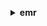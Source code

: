 **<details ><summary style="color:none;">emr</summary><blockquote>**

- **<details><summary style="color:none;"><b><u>add-instance-fleet</b></u></summary><blockquote>**

  * **<p style="color:none;">--cluster-id</p>**
  * **<p style="color:none;">--instance-fleet</p>**
  * **<p style="color:none;">--cli-input-json</p>**
  * **<p style="color:none;">--cli-input-yaml</p>**
  * **<p style="color:none;">--generate-cli-skeleton</p>**

  </br>

  <p style="color:red;">**Description**</p>

  </br>

  ## **Examples**

  ```bash

  ```
  ```json

  ```

  </br>

- **<details><summary style="color:none;"><b><u>add-instance-groups</b></u></summary><blockquote>**

  * **<p style="color:none;">--cluster-id</p>**
  * **<p style="color:none;">--instance-groups</p>**

  </br>

  <p style="color:red;">**Description**</p>

  </br>

  ## **Examples**

  ```bash

  ```
  ```json

  ```

  </br>

- **<details><summary style="color:none;"><b><u>add-steps</b></u></summary><blockquote>**

  * **<p style="color:none;">--cluster-id</p>**
  * **<p style="color:none;">--steps</p>**

  </br>

  <p style="color:red;">**Description**</p>

  </br>

  ## **Examples**

  ```bash

  ```
  ```json

  ```

  </br>

- **<details><summary style="color:none;"><b><u>add-tags</b></u></summary><blockquote>**

  * **<p style="color:none;">--resource-id</p>**
  * **<p style="color:none;">--tags</p>**
  * **<p style="color:none;">--cli-input-json</p>**
  * **<p style="color:none;">--cli-input-yaml</p>**
  * **<p style="color:none;">--generate-cli-skeleton</p>**

  </br>

  <p style="color:red;">**Description**</p>

  </br>

  ## **Examples**

  ```bash

  ```
  ```json

  ```

  </br>

- **<details><summary style="color:none;"><b><u>cancel-steps</b></u></summary><blockquote>**

  * **<p style="color:none;">--cluster-id</p>**
  * **<p style="color:none;">--step-ids</p>**
  * **<p style="color:none;">--step-cancellation-option</p>**
  * **<p style="color:none;">--cli-input-json</p>**
  * **<p style="color:none;">--cli-input-yaml</p>**
  * **<p style="color:none;">--generate-cli-skeleton</p>**

  </br>

  <p style="color:red;">**Description**</p>

  </br>

  ## **Examples**

  ```bash

  ```
  ```json

  ```

  </br>

- **<details><summary style="color:none;"><b><u>create-cluster</b></u></summary><blockquote>**

  * **<p style="color:none;">--release-label</p>**
  * **<p style="color:none;">--ami-version</p>**
  * **<p style="color:none;">--instance-fleets</p>**
  * **<p style="color:none;">--instance-groups</p>**
  * **<p style="color:none;">--instance-type</p>**
  * **<p style="color:none;">--instance-count</p>**
  * **<p style="color:none;">--auto-terminate</p>**
  * **<p style="color:none;">--no-auto-terminate</p>**
  * **<p style="color:none;">--use-default-roles</p>**
  * **<p style="color:none;">--service-role</p>**
  * **<p style="color:none;">--configurations</p>**
  * **<p style="color:none;">--name</p>**
  * **<p style="color:none;">--log-uri</p>**
  * **<p style="color:none;">--log-encryption-kms-key-id</p>**
  * **<p style="color:none;">--additional-info</p>**
  * **<p style="color:none;">--ec2-attributes</p>**
  * **<p style="color:none;">--termination-protected</p>**
  * **<p style="color:none;">--no-termination-protected</p>**
  * **<p style="color:none;">--scale-down-behavior</p>**
  * **<p style="color:none;">--visible-to-all-users</p>**
  * **<p style="color:none;">--no-visible-to-all-users</p>**
  * **<p style="color:none;">--enable-debugging</p>**
  * **<p style="color:none;">--no-enable-debugging</p>**
  * **<p style="color:none;">--tags</p>**
  * **<p style="color:none;">--applications</p>**
  * **<p style="color:none;">--emrfs</p>**
  * **<p style="color:none;">--bootstrap-actions</p>**
  * **<p style="color:none;">--steps</p>**
  * **<p style="color:none;">--restore-from-hbase-backup</p>**
  * **<p style="color:none;">--security-configuration</p>**
  * **<p style="color:none;">--custom-ami-id</p>**
  * **<p style="color:none;">--ebs-root-volume-size</p>**
  * **<p style="color:none;">--repo-upgrade-on-boot</p>**
  * **<p style="color:none;">--kerberos-attributes</p>**
  * **<p style="color:none;">--managed-scaling-policy</p>**
  * **<p style="color:none;">--placement-group-configs</p>**

  </br>

  <p style="color:red;">**Description**</p>

  </br>

  ## **Examples**

  ```bash

  ```
  ```json

  ```

  </br>

- **<details><summary style="color:none;"><b><u>create-default-roles</b></u></summary><blockquote>**

  * **<p style="color:none;">--iam-endpoint</p>**

  </br>

  <p style="color:red;">**Description**</p>

  </br>

  ## **Examples**

  ```bash

  ```
  ```json

  ```

  </br>

- **<details><summary style="color:none;"><b><u>create-hbase-backup</b></u></summary><blockquote>**

  * **<p style="color:none;">--cluster-id</p>**
  * **<p style="color:none;">--dir</p>**
  * **<p style="color:none;">--consistent</p>**

  </br>

  <p style="color:red;">**Description**</p>

  </br>

  ## **Examples**

  ```bash

  ```
  ```json

  ```

  </br>

- **<details><summary style="color:none;"><b><u>create-security-configuration</b></u></summary><blockquote>**

  * **<p style="color:none;">--name</p>**
  * **<p style="color:none;">--security-configuration</p>**
  * **<p style="color:none;">--cli-input-json</p>**
  * **<p style="color:none;">--cli-input-yaml</p>**
  * **<p style="color:none;">--generate-cli-skeleton</p>**

  </br>

  <p style="color:red;">**Description**</p>

  </br>

  ## **Examples**

  ```bash

  ```
  ```json

  ```

  </br>

- **<details><summary style="color:none;"><b><u>create-studio</b></u></summary><blockquote>**

  * **<p style="color:none;">--name</p>**
  * **<p style="color:none;">--description</p>**
  * **<p style="color:none;">--auth-mode</p>**
  * **<p style="color:none;">--vpc-id</p>**
  * **<p style="color:none;">--subnet-ids</p>**
  * **<p style="color:none;">--service-role</p>**
  * **<p style="color:none;">--user-role</p>**
  * **<p style="color:none;">--workspace-security-group-id</p>**
  * **<p style="color:none;">--engine-security-group-id</p>**
  * **<p style="color:none;">--default-s3-location</p>**
  * **<p style="color:none;">--tags</p>**
  * **<p style="color:none;">--cli-input-json</p>**
  * **<p style="color:none;">--cli-input-yaml</p>**
  * **<p style="color:none;">--generate-cli-skeleton</p>**

  </br>

  <p style="color:red;">**Description**</p>

  </br>

  ## **Examples**

  ```bash

  ```
  ```json

  ```

  </br>

- **<details><summary style="color:none;"><b><u>create-studio-session-mapping</b></u></summary><blockquote>**

  * **<p style="color:none;">--studio-id</p>**
  * **<p style="color:none;">--identity-id</p>**
  * **<p style="color:none;">--identity-name</p>**
  * **<p style="color:none;">--identity-type</p>**
  * **<p style="color:none;">--session-policy-arn</p>**
  * **<p style="color:none;">--cli-input-json</p>**
  * **<p style="color:none;">--cli-input-yaml</p>**
  * **<p style="color:none;">--generate-cli-skeleton</p>**

  </br>

  <p style="color:red;">**Description**</p>

  </br>

  ## **Examples**

  ```bash

  ```
  ```json

  ```

  </br>

- **<details><summary style="color:none;"><b><u>delete-security-configuration</b></u></summary><blockquote>**

  * **<p style="color:none;">--name</p>**
  * **<p style="color:none;">--cli-input-json</p>**
  * **<p style="color:none;">--cli-input-yaml</p>**
  * **<p style="color:none;">--generate-cli-skeleton</p>**

  </br>

  <p style="color:red;">**Description**</p>

  </br>

  ## **Examples**

  ```bash

  ```
  ```json

  ```

  </br>

- **<details><summary style="color:none;"><b><u>delete-studio</b></u></summary><blockquote>**

  * **<p style="color:none;">--studio-id</p>**
  * **<p style="color:none;">--cli-input-json</p>**
  * **<p style="color:none;">--cli-input-yaml</p>**
  * **<p style="color:none;">--generate-cli-skeleton</p>**

  </br>

  <p style="color:red;">**Description**</p>

  </br>

  ## **Examples**

  ```bash

  ```
  ```json

  ```

  </br>

- **<details><summary style="color:none;"><b><u>delete-studio-session-mapping</b></u></summary><blockquote>**

  * **<p style="color:none;">--studio-id</p>**
  * **<p style="color:none;">--identity-id</p>**
  * **<p style="color:none;">--identity-name</p>**
  * **<p style="color:none;">--identity-type</p>**
  * **<p style="color:none;">--cli-input-json</p>**
  * **<p style="color:none;">--cli-input-yaml</p>**
  * **<p style="color:none;">--generate-cli-skeleton</p>**

  </br>

  <p style="color:red;">**Description**</p>

  </br>

  ## **Examples**

  ```bash

  ```
  ```json

  ```

  </br>

- **<details><summary style="color:none;"><b><u>describe-cluster</b></u></summary><blockquote>**

  * **<p style="color:none;">--cluster-id</p>**

  </br>

  <p style="color:red;">**Description**</p>

  </br>

  ## **Examples**

  ```bash

  ```
  ```json

  ```

  </br>

- **<details><summary style="color:none;"><b><u>describe-notebook-execution</b></u></summary><blockquote>**

  * **<p style="color:none;">--notebook-execution-id</p>**
  * **<p style="color:none;">--cli-input-json</p>**
  * **<p style="color:none;">--cli-input-yaml</p>**
  * **<p style="color:none;">--generate-cli-skeleton</p>**

  </br>

  <p style="color:red;">**Description**</p>

  </br>

  ## **Examples**

  ```bash

  ```
  ```json

  ```

  </br>

- **<details><summary style="color:none;"><b><u>describe-security-configuration</b></u></summary><blockquote>**

  * **<p style="color:none;">--name</p>**
  * **<p style="color:none;">--cli-input-json</p>**
  * **<p style="color:none;">--cli-input-yaml</p>**
  * **<p style="color:none;">--generate-cli-skeleton</p>**

  </br>

  <p style="color:red;">**Description**</p>

  </br>

  ## **Examples**

  ```bash

  ```
  ```json

  ```

  </br>

- **<details><summary style="color:none;"><b><u>describe-step</b></u></summary><blockquote>**

  * **<p style="color:none;">--cluster-id</p>**
  * **<p style="color:none;">--step-id</p>**
  * **<p style="color:none;">--cli-input-json</p>**
  * **<p style="color:none;">--cli-input-yaml</p>**
  * **<p style="color:none;">--generate-cli-skeleton</p>**

  </br>

  <p style="color:red;">**Description**</p>

  </br>

  ## **Examples**

  ```bash

  ```
  ```json

  ```

  </br>

- **<details><summary style="color:none;"><b><u>describe-studio</b></u></summary><blockquote>**

  * **<p style="color:none;">--studio-id</p>**
  * **<p style="color:none;">--cli-input-json</p>**
  * **<p style="color:none;">--cli-input-yaml</p>**
  * **<p style="color:none;">--generate-cli-skeleton</p>**

  </br>

  <p style="color:red;">**Description**</p>

  </br>

  ## **Examples**

  ```bash

  ```
  ```json

  ```

  </br>

- **<details><summary style="color:none;"><b><u>disable-hbase-backups</b></u></summary><blockquote>**

  * **<p style="color:none;">--cluster-id</p>**
  * **<p style="color:none;">--full</p>**
  * **<p style="color:none;">--incremental</p>**

  </br>

  <p style="color:red;">**Description**</p>

  </br>

  ## **Examples**

  ```bash

  ```
  ```json

  ```

  </br>

- **<details><summary style="color:none;"><b><u>get</b></u></summary><blockquote>**

  * **<p style="color:none;">--cluster-id</p>**
  * **<p style="color:none;">--key-pair-file</p>**
  * **<p style="color:none;">--src</p>**
  * **<p style="color:none;">--dest</p>**

  </br>

  <p style="color:red;">**Description**</p>

  </br>

  ## **Examples**

  ```bash

  ```
  ```json

  ```

  </br>

- **<details><summary style="color:none;"><b><u>get-block-public-access-configuration</b></u></summary><blockquote>**

  * **<p style="color:none;">--cli-input-json</p>**
  * **<p style="color:none;">--cli-input-yaml</p>**
  * **<p style="color:none;">--generate-cli-skeleton</p>**

  </br>

  <p style="color:red;">**Description**</p>

  </br>

  ## **Examples**

  ```bash

  ```
  ```json

  ```

  </br>

- **<details><summary style="color:none;"><b><u>get-managed-scaling-policy</b></u></summary><blockquote>**

  * **<p style="color:none;">--cluster-id</p>**
  * **<p style="color:none;">--cli-input-json</p>**
  * **<p style="color:none;">--cli-input-yaml</p>**
  * **<p style="color:none;">--generate-cli-skeleton</p>**

  </br>

  <p style="color:red;">**Description**</p>

  </br>

  ## **Examples**

  ```bash

  ```
  ```json

  ```

  </br>

- **<details><summary style="color:none;"><b><u>get-studio-session-mapping</b></u></summary><blockquote>**

  * **<p style="color:none;">--studio-id</p>**
  * **<p style="color:none;">--identity-id</p>**
  * **<p style="color:none;">--identity-name</p>**
  * **<p style="color:none;">--identity-type</p>**
  * **<p style="color:none;">--cli-input-json</p>**
  * **<p style="color:none;">--cli-input-yaml</p>**
  * **<p style="color:none;">--generate-cli-skeleton</p>**

  </br>

  <p style="color:red;">**Description**</p>

  </br>

  ## **Examples**

  ```bash

  ```
  ```json

  ```

  </br>

- **<details><summary style="color:none;"><b><u>help</b></u></summary><blockquote>**

  * **<p style="color:none;"></p>**

  </br>

  <p style="color:red;">**Description**</p>

  </br>

  ## **Examples**

  ```bash

  ```
  ```json

  ```

  </br>

- **<details><summary style="color:none;"><b><u>install-applications</b></u></summary><blockquote>**

  * **<p style="color:none;">--cluster-id</p>**
  * **<p style="color:none;">--applications</p>**

  </br>

  <p style="color:red;">**Description**</p>

  </br>

  ## **Examples**

  ```bash

  ```
  ```json

  ```

  </br>

- **<details><summary style="color:none;"><b><u>list-clusters</b></u></summary><blockquote>**

  * **<p style="color:none;">--created-after</p>**
  * **<p style="color:none;">--created-before</p>**
  * **<p style="color:none;">--cluster-states</p>**
  * **<p style="color:none;">--active</p>**
  * **<p style="color:none;">--terminated</p>**
  * **<p style="color:none;">--failed</p>**
  * **<p style="color:none;">--cli-input-json</p>**
  * **<p style="color:none;">--cli-input-yaml</p>**
  * **<p style="color:none;">--starting-token</p>**
  * **<p style="color:none;">--max-items</p>**
  * **<p style="color:none;">--generate-cli-skeleton</p>**

  </br>

  <p style="color:red;">**Description**</p>

  </br>

  ## **Examples**

  ```bash

  ```
  ```json

  ```

  </br>

- **<details><summary style="color:none;"><b><u>list-instance-fleets</b></u></summary><blockquote>**

  * **<p style="color:none;">--cluster-id</p>**
  * **<p style="color:none;">--cli-input-json</p>**
  * **<p style="color:none;">--cli-input-yaml</p>**
  * **<p style="color:none;">--starting-token</p>**
  * **<p style="color:none;">--max-items</p>**
  * **<p style="color:none;">--generate-cli-skeleton</p>**

  </br>

  <p style="color:red;">**Description**</p>

  </br>

  ## **Examples**

  ```bash

  ```
  ```json

  ```

  </br>

- **<details><summary style="color:none;"><b><u>list-instances</b></u></summary><blockquote>**

  * **<p style="color:none;">--cluster-id</p>**
  * **<p style="color:none;">--instance-group-id</p>**
  * **<p style="color:none;">--instance-group-types</p>**
  * **<p style="color:none;">--instance-fleet-id</p>**
  * **<p style="color:none;">--instance-fleet-type</p>**
  * **<p style="color:none;">--instance-states</p>**
  * **<p style="color:none;">--cli-input-json</p>**
  * **<p style="color:none;">--cli-input-yaml</p>**
  * **<p style="color:none;">--starting-token</p>**
  * **<p style="color:none;">--max-items</p>**
  * **<p style="color:none;">--generate-cli-skeleton</p>**

  </br>

  <p style="color:red;">**Description**</p>

  </br>

  ## **Examples**

  ```bash

  ```
  ```json

  ```

  </br>

- **<details><summary style="color:none;"><b><u>list-notebook-executions</b></u></summary><blockquote>**

  * **<p style="color:none;">--editor-id</p>**
  * **<p style="color:none;">--status</p>**
  * **<p style="color:none;">--from</p>**
  * **<p style="color:none;">--to</p>**
  * **<p style="color:none;">--cli-input-json</p>**
  * **<p style="color:none;">--cli-input-yaml</p>**
  * **<p style="color:none;">--starting-token</p>**
  * **<p style="color:none;">--max-items</p>**
  * **<p style="color:none;">--generate-cli-skeleton</p>**

  </br>

  <p style="color:red;">**Description**</p>

  </br>

  ## **Examples**

  ```bash

  ```
  ```json

  ```

  </br>

- **<details><summary style="color:none;"><b><u>list-security-configurations</b></u></summary><blockquote>**

  * **<p style="color:none;">--cli-input-json</p>**
  * **<p style="color:none;">--cli-input-yaml</p>**
  * **<p style="color:none;">--starting-token</p>**
  * **<p style="color:none;">--max-items</p>**
  * **<p style="color:none;">--generate-cli-skeleton</p>**

  </br>

  <p style="color:red;">**Description**</p>

  </br>

  ## **Examples**

  ```bash

  ```
  ```json

  ```

  </br>

- **<details><summary style="color:none;"><b><u>list-steps</b></u></summary><blockquote>**

  * **<p style="color:none;">--cluster-id</p>**
  * **<p style="color:none;">--step-states</p>**
  * **<p style="color:none;">--step-ids</p>**
  * **<p style="color:none;">--cli-input-json</p>**
  * **<p style="color:none;">--cli-input-yaml</p>**
  * **<p style="color:none;">--starting-token</p>**
  * **<p style="color:none;">--max-items</p>**
  * **<p style="color:none;">--generate-cli-skeleton</p>**

  </br>

  <p style="color:red;">**Description**</p>

  </br>

  ## **Examples**

  ```bash

  ```
  ```json

  ```

  </br>

- **<details><summary style="color:none;"><b><u>list-studios</b></u></summary><blockquote>**

  * **<p style="color:none;">--cli-input-json</p>**
  * **<p style="color:none;">--cli-input-yaml</p>**
  * **<p style="color:none;">--starting-token</p>**
  * **<p style="color:none;">--max-items</p>**
  * **<p style="color:none;">--generate-cli-skeleton</p>**

  </br>

  <p style="color:red;">**Description**</p>

  </br>

  ## **Examples**

  ```bash

  ```
  ```json

  ```

  </br>

- **<details><summary style="color:none;"><b><u>list-studio-session-mappings</b></u></summary><blockquote>**

  * **<p style="color:none;">--studio-id</p>**
  * **<p style="color:none;">--identity-type</p>**
  * **<p style="color:none;">--cli-input-json</p>**
  * **<p style="color:none;">--cli-input-yaml</p>**
  * **<p style="color:none;">--starting-token</p>**
  * **<p style="color:none;">--max-items</p>**
  * **<p style="color:none;">--generate-cli-skeleton</p>**

  </br>

  <p style="color:red;">**Description**</p>

  </br>

  ## **Examples**

  ```bash

  ```
  ```json

  ```

  </br>

- **<details><summary style="color:none;"><b><u>modify-cluster</b></u></summary><blockquote>**

  * **<p style="color:none;">--cluster-id</p>**
  * **<p style="color:none;">--step-concurrency-level</p>**
  * **<p style="color:none;">--cli-input-json</p>**
  * **<p style="color:none;">--cli-input-yaml</p>**
  * **<p style="color:none;">--generate-cli-skeleton</p>**

  </br>

  <p style="color:red;">**Description**</p>

  </br>

  ## **Examples**

  ```bash

  ```
  ```json

  ```

  </br>

- **<details><summary style="color:none;"><b><u>modify-cluster-attributes</b></u></summary><blockquote>**

  * **<p style="color:none;">--cluster-id</p>**
  * **<p style="color:none;">--visible-to-all-users</p>**
  * **<p style="color:none;">--no-visible-to-all-users</p>**
  * **<p style="color:none;">--termination-protected</p>**
  * **<p style="color:none;">--no-termination-protected</p>**

  </br>

  <p style="color:red;">**Description**</p>

  </br>

  ## **Examples**

  ```bash

  ```
  ```json

  ```

  </br>

- **<details><summary style="color:none;"><b><u>modify-instance-fleet</b></u></summary><blockquote>**

  * **<p style="color:none;">--cluster-id</p>**
  * **<p style="color:none;">--instance-fleet</p>**
  * **<p style="color:none;">--cli-input-json</p>**
  * **<p style="color:none;">--cli-input-yaml</p>**
  * **<p style="color:none;">--generate-cli-skeleton</p>**

  </br>

  <p style="color:red;">**Description**</p>

  </br>

  ## **Examples**

  ```bash

  ```
  ```json

  ```

  </br>

- **<details><summary style="color:none;"><b><u>modify-instance-groups</b></u></summary><blockquote>**

  * **<p style="color:none;">--cluster-id</p>**
  * **<p style="color:none;">--instance-groups</p>**
  * **<p style="color:none;">--cli-input-json</p>**
  * **<p style="color:none;">--cli-input-yaml</p>**
  * **<p style="color:none;">--generate-cli-skeleton</p>**

  </br>

  <p style="color:red;">**Description**</p>

  </br>

  ## **Examples**

  ```bash

  ```
  ```json

  ```

  </br>

- **<details><summary style="color:none;"><b><u>put</b></u></summary><blockquote>**

  * **<p style="color:none;">--cluster-id</p>**
  * **<p style="color:none;">--key-pair-file</p>**
  * **<p style="color:none;">--src</p>**
  * **<p style="color:none;">--dest</p>**

  </br>

  <p style="color:red;">**Description**</p>

  </br>

  ## **Examples**

  ```bash

  ```
  ```json

  ```

  </br>

- **<details><summary style="color:none;"><b><u>put-auto-scaling-policy</b></u></summary><blockquote>**

  * **<p style="color:none;">--cluster-id</p>**
  * **<p style="color:none;">--instance-group-id</p>**
  * **<p style="color:none;">--auto-scaling-policy</p>**
  * **<p style="color:none;">--cli-input-json</p>**
  * **<p style="color:none;">--cli-input-yaml</p>**
  * **<p style="color:none;">--generate-cli-skeleton</p>**

  </br>

  <p style="color:red;">**Description**</p>

  </br>

  ## **Examples**

  ```bash

  ```
  ```json

  ```

  </br>

- **<details><summary style="color:none;"><b><u>put-block-public-access-configuration</b></u></summary><blockquote>**

  * **<p style="color:none;">--block-public-access-configuration</p>**
  * **<p style="color:none;">--cli-input-json</p>**
  * **<p style="color:none;">--cli-input-yaml</p>**
  * **<p style="color:none;">--generate-cli-skeleton</p>**

  </br>

  <p style="color:red;">**Description**</p>

  </br>

  ## **Examples**

  ```bash

  ```
  ```json

  ```

  </br>

- **<details><summary style="color:none;"><b><u>put-managed-scaling-policy</b></u></summary><blockquote>**

  * **<p style="color:none;">--cluster-id</p>**
  * **<p style="color:none;">--managed-scaling-policy</p>**
  * **<p style="color:none;">--cli-input-json</p>**
  * **<p style="color:none;">--cli-input-yaml</p>**
  * **<p style="color:none;">--generate-cli-skeleton</p>**

  </br>

  <p style="color:red;">**Description**</p>

  </br>

  ## **Examples**

  ```bash

  ```
  ```json

  ```

  </br>

- **<details><summary style="color:none;"><b><u>remove-auto-scaling-policy</b></u></summary><blockquote>**

  * **<p style="color:none;">--cluster-id</p>**
  * **<p style="color:none;">--instance-group-id</p>**
  * **<p style="color:none;">--cli-input-json</p>**
  * **<p style="color:none;">--cli-input-yaml</p>**
  * **<p style="color:none;">--generate-cli-skeleton</p>**

  </br>

  <p style="color:red;">**Description**</p>

  </br>

  ## **Examples**

  ```bash

  ```
  ```json

  ```

  </br>

- **<details><summary style="color:none;"><b><u>remove-managed-scaling-policy</b></u></summary><blockquote>**

  * **<p style="color:none;">--cluster-id</p>**
  * **<p style="color:none;">--cli-input-json</p>**
  * **<p style="color:none;">--cli-input-yaml</p>**
  * **<p style="color:none;">--generate-cli-skeleton</p>**

  </br>

  <p style="color:red;">**Description**</p>

  </br>

  ## **Examples**

  ```bash

  ```
  ```json

  ```

  </br>

- **<details><summary style="color:none;"><b><u>remove-tags</b></u></summary><blockquote>**

  * **<p style="color:none;">--resource-id</p>**
  * **<p style="color:none;">--tag-keys</p>**
  * **<p style="color:none;">--cli-input-json</p>**
  * **<p style="color:none;">--cli-input-yaml</p>**
  * **<p style="color:none;">--generate-cli-skeleton</p>**

  </br>

  <p style="color:red;">**Description**</p>

  </br>

  ## **Examples**

  ```bash

  ```
  ```json

  ```

  </br>

- **<details><summary style="color:none;"><b><u>restore-from-hbase-backup</b></u></summary><blockquote>**

  * **<p style="color:none;">--cluster-id</p>**
  * **<p style="color:none;">--dir</p>**
  * **<p style="color:none;">--backup-version</p>**

  </br>

  <p style="color:red;">**Description**</p>

  </br>

  ## **Examples**

  ```bash

  ```
  ```json

  ```

  </br>

- **<details><summary style="color:none;"><b><u>schedule-hbase-backup</b></u></summary><blockquote>**

  * **<p style="color:none;">--cluster-id</p>**
  * **<p style="color:none;">--type</p>**
  * **<p style="color:none;">--dir</p>**
  * **<p style="color:none;">--interval</p>**
  * **<p style="color:none;">--unit</p>**
  * **<p style="color:none;">--start-time</p>**
  * **<p style="color:none;">--consistent</p>**

  </br>

  <p style="color:red;">**Description**</p>

  </br>

  ## **Examples**

  ```bash

  ```
  ```json

  ```

  </br>

- **<details><summary style="color:none;"><b><u>socks</b></u></summary><blockquote>**

  * **<p style="color:none;">--cluster-id</p>**
  * **<p style="color:none;">--key-pair-file</p>**

  </br>

  <p style="color:red;">**Description**</p>

  </br>

  ## **Examples**

  ```bash

  ```
  ```json

  ```

  </br>

- **<details><summary style="color:none;"><b><u>ssh</b></u></summary><blockquote>**

  * **<p style="color:none;">--cluster-id</p>**
  * **<p style="color:none;">--key-pair-file</p>**
  * **<p style="color:none;">--command</p>**

  </br>

  <p style="color:red;">**Description**</p>

  </br>

  ## **Examples**

  ```bash

  ```
  ```json

  ```

  </br>

- **<details><summary style="color:none;"><b><u>start-notebook-execution</b></u></summary><blockquote>**

  * **<p style="color:none;">--editor-id</p>**
  * **<p style="color:none;">--relative-path</p>**
  * **<p style="color:none;">--notebook-execution-name</p>**
  * **<p style="color:none;">--notebook-params</p>**
  * **<p style="color:none;">--execution-engine</p>**
  * **<p style="color:none;">--service-role</p>**
  * **<p style="color:none;">--notebook-instance-security-group-id</p>**
  * **<p style="color:none;">--tags</p>**
  * **<p style="color:none;">--cli-input-json</p>**
  * **<p style="color:none;">--cli-input-yaml</p>**
  * **<p style="color:none;">--generate-cli-skeleton</p>**

  </br>

  <p style="color:red;">**Description**</p>

  </br>

  ## **Examples**

  ```bash

  ```
  ```json

  ```

  </br>

- **<details><summary style="color:none;"><b><u>stop-notebook-execution</b></u></summary><blockquote>**

  * **<p style="color:none;">--notebook-execution-id</p>**
  * **<p style="color:none;">--cli-input-json</p>**
  * **<p style="color:none;">--cli-input-yaml</p>**
  * **<p style="color:none;">--generate-cli-skeleton</p>**

  </br>

  <p style="color:red;">**Description**</p>

  </br>

  ## **Examples**

  ```bash

  ```
  ```json

  ```

  </br>

- **<details><summary style="color:none;"><b><u>terminate-clusters</b></u></summary><blockquote>**

  * **<p style="color:none;">--cluster-ids</p>**

  </br>

  <p style="color:red;">**Description**</p>

  </br>

  ## **Examples**

  ```bash

  ```
  ```json

  ```

  </br>

- **<details><summary style="color:none;"><b><u>update-studio</b></u></summary><blockquote>**

  * **<p style="color:none;">--studio-id</p>**
  * **<p style="color:none;">--name</p>**
  * **<p style="color:none;">--description</p>**
  * **<p style="color:none;">--subnet-ids</p>**
  * **<p style="color:none;">--default-s3-location</p>**
  * **<p style="color:none;">--cli-input-json</p>**
  * **<p style="color:none;">--cli-input-yaml</p>**
  * **<p style="color:none;">--generate-cli-skeleton</p>**

  </br>

  <p style="color:red;">**Description**</p>

  </br>

  ## **Examples**

  ```bash

  ```
  ```json

  ```

  </br>

- **<details><summary style="color:none;"><b><u>update-studio-session-mapping</b></u></summary><blockquote>**

  * **<p style="color:none;">--studio-id</p>**
  * **<p style="color:none;">--identity-id</p>**
  * **<p style="color:none;">--identity-name</p>**
  * **<p style="color:none;">--identity-type</p>**
  * **<p style="color:none;">--session-policy-arn</p>**
  * **<p style="color:none;">--cli-input-json</p>**
  * **<p style="color:none;">--cli-input-yaml</p>**
  * **<p style="color:none;">--generate-cli-skeleton</p>**

  </br>

  <p style="color:red;">**Description**</p>

  </br>

  ## **Examples**

  ```bash

  ```
  ```json

  ```

  </br>

- **<details><summary style="color:none;"><b><u>wait</b></u></summary><blockquote>**

  * **<p style="color:none;"></p>**

  </br>

  <p style="color:red;">**Description**</p>

  </br>

  ## **Examples**

  ```bash

  ```
  ```json

  ```

  </br>

</blockquote></details>
</blockquote></details>
</blockquote></details>
</blockquote></details>
</blockquote></details>
</blockquote></details>
</blockquote></details>
</blockquote></details>
</blockquote></details>
</blockquote></details>
</blockquote></details>
</blockquote></details>
</blockquote></details>
</blockquote></details>
</blockquote></details>
</blockquote></details>
</blockquote></details>
</blockquote></details>
</blockquote></details>
</blockquote></details>
</blockquote></details>
</blockquote></details>
</blockquote></details>
</blockquote></details>
</blockquote></details>
</blockquote></details>
</blockquote></details>
</blockquote></details>
</blockquote></details>
</blockquote></details>
</blockquote></details>
</blockquote></details>
</blockquote></details>
</blockquote></details>
</blockquote></details>
</blockquote></details>
</blockquote></details>
</blockquote></details>
</blockquote></details>
</blockquote></details>
</blockquote></details>
</blockquote></details>
</blockquote></details>
</blockquote></details>
</blockquote></details>
</blockquote></details>
</blockquote></details>
</blockquote></details>
</blockquote></details>
</blockquote></details>
</blockquote></details>
</blockquote></details>
</blockquote></details>
</blockquote></details>
</blockquote></details>
</blockquote></details>
